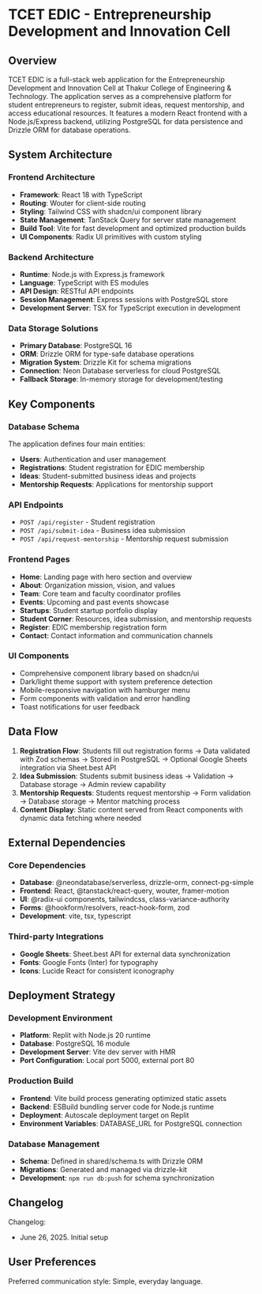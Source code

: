 # TCET EDIC - Entrepreneurship Development and Innovation Cell

## Overview

TCET EDIC is a full-stack web application for the Entrepreneurship Development and Innovation Cell at Thakur College of Engineering & Technology. The application serves as a comprehensive platform for student entrepreneurs to register, submit ideas, request mentorship, and access educational resources. It features a modern React frontend with a Node.js/Express backend, utilizing PostgreSQL for data persistence and Drizzle ORM for database operations.

## System Architecture

### Frontend Architecture
- **Framework**: React 18 with TypeScript
- **Routing**: Wouter for client-side routing
- **Styling**: Tailwind CSS with shadcn/ui component library
- **State Management**: TanStack Query for server state management
- **Build Tool**: Vite for fast development and optimized production builds
- **UI Components**: Radix UI primitives with custom styling

### Backend Architecture
- **Runtime**: Node.js with Express.js framework
- **Language**: TypeScript with ES modules
- **API Design**: RESTful API endpoints
- **Session Management**: Express sessions with PostgreSQL store
- **Development Server**: TSX for TypeScript execution in development

### Data Storage Solutions
- **Primary Database**: PostgreSQL 16
- **ORM**: Drizzle ORM for type-safe database operations
- **Migration System**: Drizzle Kit for schema migrations
- **Connection**: Neon Database serverless for cloud PostgreSQL
- **Fallback Storage**: In-memory storage for development/testing

## Key Components

### Database Schema
The application defines four main entities:
- **Users**: Authentication and user management
- **Registrations**: Student registration for EDIC membership
- **Ideas**: Student-submitted business ideas and projects
- **Mentorship Requests**: Applications for mentorship support

### API Endpoints
- `POST /api/register` - Student registration
- `POST /api/submit-idea` - Business idea submission
- `POST /api/request-mentorship` - Mentorship request submission

### Frontend Pages
- **Home**: Landing page with hero section and overview
- **About**: Organization mission, vision, and values
- **Team**: Core team and faculty coordinator profiles
- **Events**: Upcoming and past events showcase
- **Startups**: Student startup portfolio display
- **Student Corner**: Resources, idea submission, and mentorship requests
- **Register**: EDIC membership registration form
- **Contact**: Contact information and communication channels

### UI Components
- Comprehensive component library based on shadcn/ui
- Dark/light theme support with system preference detection
- Mobile-responsive navigation with hamburger menu
- Form components with validation and error handling
- Toast notifications for user feedback

## Data Flow

1. **Registration Flow**: Students fill out registration forms → Data validated with Zod schemas → Stored in PostgreSQL → Optional Google Sheets integration via Sheet.best API
2. **Idea Submission**: Students submit business ideas → Validation → Database storage → Admin review capability
3. **Mentorship Requests**: Students request mentorship → Form validation → Database storage → Mentor matching process
4. **Content Display**: Static content served from React components with dynamic data fetching where needed

## External Dependencies

### Core Dependencies
- **Database**: @neondatabase/serverless, drizzle-orm, connect-pg-simple
- **Frontend**: React, @tanstack/react-query, wouter, framer-motion
- **UI**: @radix-ui components, tailwindcss, class-variance-authority
- **Forms**: @hookform/resolvers, react-hook-form, zod
- **Development**: vite, tsx, typescript

### Third-party Integrations
- **Google Sheets**: Sheet.best API for external data synchronization
- **Fonts**: Google Fonts (Inter) for typography
- **Icons**: Lucide React for consistent iconography

## Deployment Strategy

### Development Environment
- **Platform**: Replit with Node.js 20 runtime
- **Database**: PostgreSQL 16 module
- **Development Server**: Vite dev server with HMR
- **Port Configuration**: Local port 5000, external port 80

### Production Build
- **Frontend**: Vite build process generating optimized static assets
- **Backend**: ESBuild bundling server code for Node.js runtime
- **Deployment**: Autoscale deployment target on Replit
- **Environment Variables**: DATABASE_URL for PostgreSQL connection

### Database Management
- **Schema**: Defined in shared/schema.ts with Drizzle ORM
- **Migrations**: Generated and managed via drizzle-kit
- **Development**: `npm run db:push` for schema synchronization

## Changelog

Changelog:
- June 26, 2025. Initial setup

## User Preferences

Preferred communication style: Simple, everyday language.